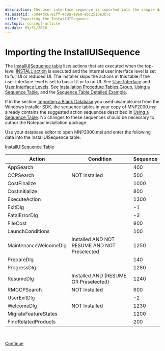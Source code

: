 ```yaml
---
description: The user interface sequence is imported into the sample database.
ms.assetid: 750e4dc6-91ff-4d9a-a968-abc2515e3b7c
title: Importing the InstallUISequence
ms.topic: concept-article
ms.date: 05/31/2018
---
```


# Importing the InstallUISequence

The [InstallUISequence table](installuisequence-table.md) lists actions that are executed when the top-level [INSTALL action](install-action.md) is executed and the internal user interface level is set to full UI or reduced UI. The installer skips the actions in this table if the user interface level is set to basic UI or to no UI. See [User Interface](user-interface.md) and [User Interface Levels](user-interface-levels.md). See [Installation Procedure Tables Group](installation-procedure-tables-group.md), [Using a Sequence Table](using-a-sequence-table.md), and the [Sequence Table Detailed Example](sequence-table-detailed-example.md).

If in the section [Importing a Blank Database](importing-a-blank-database.md) you used uisample.msi from the Windows Installer SDK, the sequence tables in your copy of MNP2000.msi already contains the suggested action sequences described in [Using a Sequence Table](using-a-sequence-table.md). No changes to these sequences should be necessary to author the Notepad installation package.

Use your database editor to open MNP2000.msi and enter the following data into the InstallUISequence table.

[InstallUISequence Table](installuisequence-table.md)



| Action                | Condition                                    | Sequence |
|-----------------------|----------------------------------------------|----------|
| AppSearch             |                                              | 400      |
| CCPSearch             | NOT Installed                                | 500      |
| CostFinalize          |                                              | 1000     |
| CostInitialize        |                                              | 800      |
| ExecuteAction         |                                              | 1300     |
| ExitDlg               |                                              | -1       |
| FatalErrorDlg         |                                              | -3       |
| FileCost              |                                              | 900      |
| LaunchConditions      |                                              | 100      |
| MaintenanceWelcomeDlg | Installed AND NOT RESUME AND NOT Preselected | 1250     |
| PrepareDlg            |                                              | 140      |
| ProgressDlg           |                                              | 1280     |
| ResumeDlg             | Installed AND (RESUME OR Preselected)        | 1240     |
| RMCCPSearch           | NOT Installed                                | 600      |
| UserExitDlg           |                                              | -2       |
| WelcomeDlg            | NOT Installed                                | 1230     |
| MigrateFeatureStates  |                                              | 1200     |
| FindRelatedProducts   |                                              | 200      |



 

[Continue](importing-the-adminexecutesequence.md)

 

 



